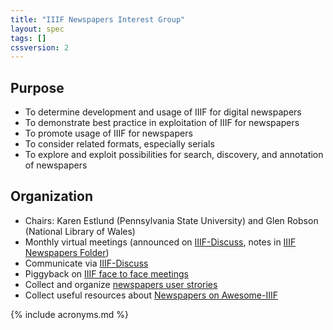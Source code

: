 ```yaml
---
title: "IIIF Newspapers Interest Group"
layout: spec
tags: []
cssversion: 2
---
```


## Purpose

  * To determine development and usage of IIIF for digital newspapers
  * To demonstrate best practice in exploitation of IIIF for newspapers
  * To promote usage of IIIF for newspapers
  * To consider related formats, especially serials
  * To explore and exploit possibilities for search, discovery, and annotation of newspapers

## Organization

  * Chairs: Karen Estlund (Pennsylvania State University) and Glen Robson (National Library of Wales)
  * Monthly virtual meetings (announced on [IIIF-Discuss][iiif-discuss], notes in [IIIF Newspapers Folder][newspapers-folder])
  * Communicate via [IIIF-Discuss][iiif-discuss]
  * Piggyback on [IIIF face to face meetings][events]
  * Collect and organize [newspapers user strories][user-stories]
  * Collect useful resources about [Newspapers on Awesome-IIIF][newspapers-awesome-iiif]

[newspapers-awesome-iiif]: https://github.com/IIIF/awesome-iiif#newspapers "Newspapers on Awesome-IIIF"
[events]: /event "IIIF Events"
[iiif-discuss]: https://groups.google.com/forum/#!forum/iiif-discuss "IIIF-Discuss Forum"
[newspapers-folder]: https://goo.gl/jNFfVw "IIIF Newspapers Folder"
[user-stories]: https://github.com/IIIF/iiif-stories/issues?q=is%3Aopen+is%3Aissue+label%3Anewspapers "Newspapers User Stories"

{% include acronyms.md %}
